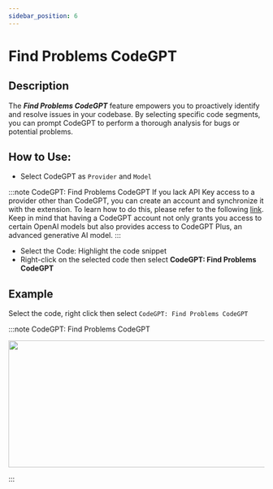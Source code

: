 ```yaml
---
sidebar_position: 6
---
```


# Find Problems CodeGPT

## Description
The ***Find Problems CodeGPT*** feature empowers you to proactively identify and resolve issues in your codebase. By selecting specific code segments, you can prompt CodeGPT to perform a thorough analysis for bugs or potential problems.

## How to Use:
- Select CodeGPT as `Provider`  and `Model`
  
:::note CodeGPT: Find Problems CodeGPT
If you lack API Key access to a provider other than CodeGPT, you can create an account and synchronize it with the extension. To learn how to do this, please refer to the following [link](https://intercom.help/codegpt/en/articles/8699317-connect-with-codegpt-new-extension). Keep in mind that having a CodeGPT account not only grants you access to certain OpenAI models but also provides access to CodeGPT Plus, an advanced generative AI model.
:::
- Select the Code: Highlight the code snippet
- Right-click on the selected code then select **CodeGPT: Find Problems CodeGPT**

## Example
Select the code, right click then select `CodeGPT: Find Problems CodeGPT`

:::note CodeGPT: Find Problems CodeGPT
<p align="center">
  <img width="550" height="250" src="https://github.com/davila7/code-gpt-docs/assets/37567214/7a7b9fc1-e194-4f44-a4a9-d7d059418d2a" />
</p>
:::



